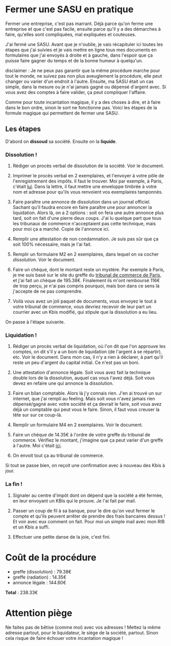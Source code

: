 # Fermer une SASU en pratique

Fermer une entreprise, c'est pas marrant. Déjà parce qu'on ferme une entreprise et que c'est pas facile, ensuite parce qu'il y a des démarches à faire, qu'elles sont compliquées, mal expliquées et couteuses.

J'ai fermé une SASU. Avant que je n'oublie, je vais récapituler ici toutes les étapes que j'ai suivies et je vais mettre en ligne tous mes documents en formulaires que j'ai envoyés à droite et à gauche, dans l'espoir que ça puisse faire gagner du temps et de la bonne humeur à quelqu'un.

disclaimer : Je ne peux pas garantir que la même procédure marche pour tout le monde, ne suivez pas non plus aveuglement la procédure, elle peut changer ou varier d'un endroit à l'autre. Ensuite, ma SASU était un cas simple, dans la mesure ou je n'ai jamais gagné ou dépensé d'argent avec. Si vous avez des comptes à faire valider, ça peut compliquer l'affaire.

Comme pour toute incantation magique, il y a des choses à dire, et à faire dans le bon ordre, sinon le sort ne fonctionne pas. Voici les étapes de la formule magique qui permettent de fermer une SASU.

## Les étapes

D'abord on **dissoud** sa société. Ensuite on la **liquide**.

### Dissolution !

1. Rédiger un procès verbal de dissolution de la société. Voir le document.

2. Imprimer le procès verbal en 2 exemplaires, et l'envoyer à votre pôle de l'enregistrement des impôts. Il faut le trouver. Moi par exemple, à Paris, c'était [lui](https://demarchesadministratives.fr/pole-enregistrement/paris-6eme-arrondissement-75006). Dans la lettre, il faut mettre une enveloppe timbrée à votre nom et adresse pour qu'ils vous renvoient vos exemplaires tamponnés.

3. Faire paraître une annonce de dissolution dans un journal officiel. Sachant qu'il faudra encore en faire paraître une pour annoncer la liquidation. Alors là, on a 2 options : soit on fera une autre annonce plus tard, soit on fait d'une pierre deux coups. J'ai lu quelque part que tous les tribunaux de commerce n'acceptaient pas cette technique, mais pour moi ça a marché. Copie de l'annonce ici.

4. Remplir une attestation de non condamnation. Je suis pas sûr que ça soit 100% nécessaire, mais je l'ai fait.

5. Remplir un formulaire M2 en 2 exemplaires, dans lequel on va cocher _dissolution_. Voir le document.

6. Faire un chèque, dont le montant reste un mystère. Par exemple à Paris, je me suis basé sur le site du greffe du [tribunal de commerce de Paris](https://www.greffe-tc-paris.fr/procedure/dissolution_sas), et j'ai fait un chèque de 195.38€. Finalement ils m'ont remboursé 116€ de trop perçu, je n'ai pas compris pourquoi, mais bon dans ce sens là j'accepte de ne pas comprendre.

7. Voilà vous avez un joli paquet de documents, vous envoyez le tout à votre tribunal de commerce, vous devriez recevoir de leur part un courrier avec un Kbis modifié, qui stipule que la dissolution a eu lieu.

On passe à l'étape suivante.

### Liquidation !

1. Rédiger un procès verbal de liquidation, où l'on dit que l'on approuve les comptes, on dit s'il y a un boni de liquidation (de l'argent à se répartir), etc. Voir le document.
   Dans mon cas, il n'y a rien à déclarer, à part qu'il reste un peu d'argent du capital initial. Ce n'est pas un boni.

2. Une attestation d'annonce légale. Soit vous avez fait la technique double lors de la dissolution, auquel cas vous l'avez déjà. Soit vous devez en refaire une qui annonce la dissolution.

3. Faire un bilan comptable. Alors là j'y connais rien. J'en ai trouvé un sur internet, que j'ai rempli au feeling. Mais soit vous n'avez jamais rien dépensé/gagné avec votre société et ça devrait le faire, soit vous avez déjà un comptable qui peut vous le faire. Sinon, il faut vous creuser la tête sur sur ce coup-là.

4. Remplir un formulaire M4 en 2 exemplaires. Voir le document.

5. Faire un chèque de 14.35€ à l'ordre de votre greffe du tribunal de commerce. Vérifiez le montant, j'imagine que ça peut varier d'un greffe à l'autre. Moi c'était [ici](https://www.infogreffe.fr/radiation/declaration-entreprise-personne-morale.html).

6. On envoit tout ça au tribunal de commerce.

Si tout se passe bien, on reçoit une confirmation avec à nouveau des Kbis à jour.

### La fin !

1. Signaler au centre d'impôt dont on dépend que la société a été fermée, en leur envoyant un KBis qui le prouve. Je l'ai fait par mail.

2. Passer un coup de fil à sa banque, pour le dire qu'on veut fermer le compte et qu'ils peuvent arrêter de prendre des frais bancaires dessus ! Et voir avec eux comment on fait. Pour moi un simple mail avec mon RIB et un Kbis a suffi.

3. Effectuer une petite danse de la joie, c'est fini.

# Coût de la procédure

- greffe (dissolution) : 79.38€
- greffe (radiation) : 14.35€
- annonce légale : 144.60€

**Total** : 238.33€

# Attention piège

Ne faites pas de bêtise (comme moi) avec vos adresses ! Mettez la même adresse partout, pour le liquidateur, le siège de la société, partout. Sinon cela risque de faire échouer votre incantation magique !
